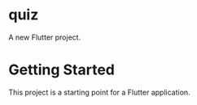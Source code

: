# quiz

A new Flutter project.

# Getting Started

This project is a starting point for a Flutter application.

